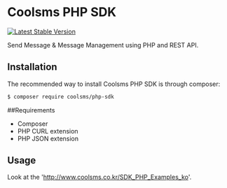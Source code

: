 # Coolsms PHP SDK

[![Latest Stable Version](https://poser.pugx.org/KnpLabs/packagist-api/v/stable.png)](https://packagist.org/packages/KnpLabs/packagist-api) 

Send Message & Message Management using PHP and REST API.

## Installation

The recommended way to install Coolsms PHP SDK is through composer:

```bash
$ composer require coolsms/php-sdk
```

##Requirements

* Composer
* PHP CURL extension
* PHP JSON extension

## Usage

Look at the 'http://www.coolsms.co.kr/SDK_PHP_Examples_ko'.
